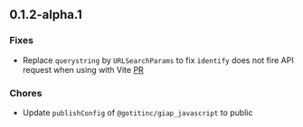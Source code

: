 ## 0.1.2-alpha.1

### Fixes

- Replace `querystring` by `URLSearchParams` to fix `identify` does not fire API request when using with Vite [PR](https://github.com/tutoruniverse/giap_javascript/pull/16)

### Chores

- Update `publishConfig` of `@gotitinc/giap_javascript` to public
